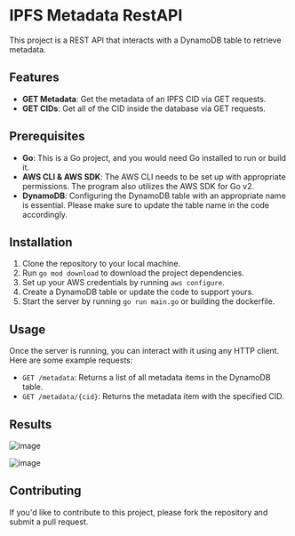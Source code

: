 # IPFS Metadata RestAPI

This project is a REST API that interacts with a DynamoDB table to retrieve metadata.

## Features

- **GET Metadata**: Get the metadata of an IPFS CID via GET requests.
- **GET CIDs**: Get all of the CID inside the database via GET requests.

## Prerequisites

- **Go**: This is a Go project, and you would need Go installed to run or build it.
- **AWS CLI & AWS SDK**: The AWS CLI needs to be set up with appropriate permissions. The program also utilizes the AWS SDK for Go v2.
- **DynamoDB**: Configuring the DynamoDB table with an appropriate name is essential. Please make sure to update the table name in the code accordingly.


## Installation

1. Clone the repository to your local machine.
2. Run `go mod download` to download the project dependencies.
3. Set up your AWS credentials by running `aws configure`.
4. Create a DynamoDB table or update the code to support yours.
5. Start the server by running `go run main.go` or building the dockerfile.

## Usage

Once the server is running, you can interact with it using any HTTP client. Here are some example requests:

- `GET /metadata`: Returns a list of all metadata items in the DynamoDB table.
- `GET /metadata/{cid}`: Returns the metadata item with the specified CID.


## Results
![image](https://github.com/QuincyForbes/GoIPFRest/assets/74159902/1886335e-bb93-410e-83d9-aa4f9989209a)

![image](https://github.com/QuincyForbes/GoIPFRest/assets/74159902/061693d6-2dd8-4895-a707-995f5ffdce9c)
## Contributing

If you'd like to contribute to this project, please fork the repository and submit a pull request.

